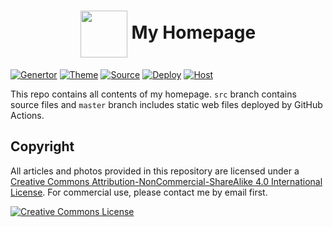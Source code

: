 # <div align="center"><a title="Donglei's homepage repository" href="https://github.com/lei2rock/homepage"><img align="center" width="75" height="75" src="https://raw.githubusercontent.com/lei2rock/blog/src/source/images/android-chrome-192x192.png"></a> My Homepage</div>

[![Genertor](https://img.shields.io/badge/Generator-Hexo-0e83cd?&logo=hexo&style=flat-square)](https://hexo.io)
[![Theme](https://img.shields.io/badge/Theme-NexT-181717.svg?&style=flat-square)](https://theme-next.org)
[![Source](https://img.shields.io/badge/Source-GitHub-181717?&logo=github&style=flat-square)](https://github.com/lei2rock/homepage)
[![Deploy](https://img.shields.io/github/workflow/status/lei2rock/homepage/Deployment?label=Deploy&logo=Github&style=flat-square)](https://github.com/lei2rock/homepage/actions)
[![Host](https://img.shields.io/badge/Host-AliyunOSS-orange?&style=flat-square)](https://oss.console.aliyun.com)

This repo contains all contents of my homepage. `src` branch contains source files and `master` branch includes static web files deployed by GitHub Actions.

## Copyright

All articles and photos provided in this repository are licensed under a [Creative Commons Attribution-NonCommercial-ShareAlike 4.0 International License](http://creativecommons.org/licenses/by-nc-sa/4.0/). For commercial use, please contact me by email first.

<a rel="license" href="http://creativecommons.org/licenses/by-nc-sa/4.0/"><img alt="Creative Commons License" style="border-width:0" src="https://i.creativecommons.org/l/by-nc-sa/4.0/88x31.png" /></a>
